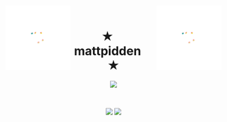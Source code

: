 <img align="left" src="https://github.com/mattpidden/mattpidden/blob/main/Animation%20-%201707251274568.gif?raw=true" width="30%" style="display:inline;"><img align="right" src="https://github.com/mattpidden/mattpidden/blob/main/Animation%20-%201707251274568.gif?raw=true" width="30%" style="display:inline;">
<br>
<p align="center">
    <h1 align="center">★&emsp;mattpidden&emsp;★</h1>
</p>
<p align="center">
    <img src="https://readme-typing-svg.herokuapp.com/?lines=Hello+There;Welcome+To+My+Profile!;Take+A+Look+Around!&font=Fira%20Code&color=%335da1&center=true&width=280&height=50">
</p>
<br>
<p align="center">
    <a href="https://leetcode.com/drknzz/"><img width="44.3%" src="https://github-readme-stats.vercel.app/api?username=mattpidden&show_icons=true&theme=transparent"></a>
    <a href="https://github.com/mattpidden"><img width="40%" src="https://github-readme-stats.vercel.app/api/top-langs/?username=mattpidden&theme=transparent&layout=compact"></a>

</p>
